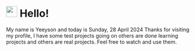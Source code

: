  <h1>
    <img src="https://emojis.slackmojis.com/emojis/images/1643510097/45343/hi.gif?1643510097" width="30"/> 
    Hello!
 </h1>
 <p>
    My name is Yeeyson and today is Sunday, 28 April 2024
    Thanks for visiting my profile, I have some test projects going on others are done learning projects and others are real projects.
    Feel free to watch and use them.
 </p>